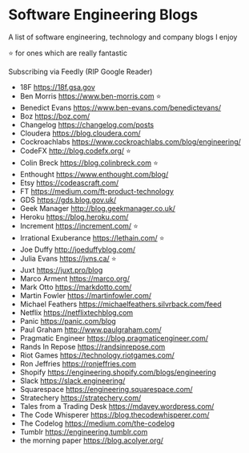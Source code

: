 # Software Engineering Blogs

A list of software engineering, technology and company blogs I enjoy

⭐ for ones which are really fantastic

Subscribing via Feedly (RIP Google Reader)

* 18F https://18f.gsa.gov
* Ben Morris https://www.ben-morris.com ⭐
* Benedict Evans https://www.ben-evans.com/benedictevans/
* Boz https://boz.com/
* Changelog https://changelog.com/posts
* Cloudera https://blog.cloudera.com/
* Cockroachlabs https://www.cockroachlabs.com/blog/engineering/
* CodeFX http://blog.codefx.org/ ⭐
* Colin Breck https://blog.colinbreck.com ⭐
* Enthought https://www.enthought.com/blog/
* Etsy https://codeascraft.com/
* FT https://medium.com/ft-product-technology
* GDS https://gds.blog.gov.uk/
* Geek Manager http://blog.geekmanager.co.uk/
* Heroku https://blog.heroku.com/
* Increment https://increment.com/ ⭐
* Irrational Exuberance https://lethain.com/ ⭐
* Joe Duffy http://joeduffyblog.com/
* Julia Evans https://jvns.ca/ ⭐
* Juxt https://juxt.pro/blog
* Marco Arment https://marco.org/
* Mark Otto https://markdotto.com/
* Martin Fowler https://martinfowler.com/
* Michael Feathers https://michaelfeathers.silvrback.com/feed
* Netflix https://netflixtechblog.com
* Panic https://panic.com/blog
* Paul Graham http://www.paulgraham.com/
* Pragmatic Engineer https://blog.pragmaticengineer.com/
* Rands In Repose https://randsinrepose.com
* Riot Games https://technology.riotgames.com/
* Ron Jeffries https://ronjeffries.com
* Shopify https://engineering.shopify.com/blogs/engineering
* Slack https://slack.engineering/
* Squarespace https://engineering.squarespace.com/
* Stratechery https://stratechery.com/
* Tales from a Trading Desk https://mdavey.wordpress.com/
* The Code Whisperer https://blog.thecodewhisperer.com/
* The Codelog https://medium.com/the-codelog
* Tumblr https://engineering.tumblr.com
* the morning paper https://blog.acolyer.org/
